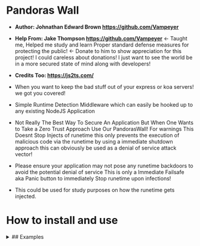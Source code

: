# Pandoras Wall
- **Author: Johnathan Edward Brown https://github.com/Vampeyer**
- **Help From: Jake Thompson https://github.com/Vampeyer** <- Taught me, Helped me study and learn Proper standard defense measures for protecting the public! <- Donate to him to show appreciation for this project! I could careless about donations! I just want to see the world be in a more secured state of mind along with developers!
- **Credits Too: https://js2ts.com/**

- When you want to keep the bad stuff out of your express or koa servers! we got you covered!
- Simple Runtime Detection Middleware which can easily be hooked up to any existing NodeJS Application
- Not Really The Best Way To Secure An Application But When One Wants to Take a Zero Trust Approach Use Our PandorasWall! For warnings This Doesnt Stop Injects of runetime this only prevents the execution of malicious code via the runetime by using a immediate shutdown approach this can obviously be used as a denial of service attack vector!
- Please ensure your application may not pose any runetime backdoors to avoid the potential denial of service This is only a Immediate Failsafe aka Panic button to immediately Stop runetime upon infections!
- This could be used for study purposes on how the runetime gets injected.

# How to install and use


<details>
<summary>## Examples</summary>

## CommonJS Usage
```js
const express = require('express');
const { PandorasWallSource } = require('pandoraswall');
const app = express();
const port = 3000;
const PandorasWall = new PandorasWallSource(this);
//Must set the security symbol on the express app to help protect it in runetime! This Prevents Overriding the middleware on the express app Potentially!
console.log(PandorasWall.getExpressSymbol());
app[PandorasWall.getExpressSymbol()] == true; //Must set it to true! its a safety Boolean check! Don't Worry this Boolean will be protected from tamper in runetime! :D Enjoy!
//Only problems I have to solve for this design pattern is when sometimes the runetime dynamically changes the objects it throws false positives thus server gets restarted as it should!
//But Still Seems kinda sad restricted to that one Oh Welp Though This is the best we have to work with in todays world!
//Must Set ExpressApp to the PandorasWall for it to middleware the app!
PandorasWall.setExpressApp(app);

app.get('/', (req, res) => {
  res.send('Hello World!');
});

app.listen(port, () => {
  console.log(`Server is running on http://localhost:${port}`);
});
```

## Typescript Usage
```ts
import express, { Request, Response } from 'express';
import { PandorasWallSource } from 'pandoraswall'
const app = express();
const port = 3000;
const PandorasWall = new PandorasWallSource(this);
app[PandorasWall.getExpressSymbol()] == true; //Must set it to true! its a safety Boolean check! Don't Worry this Boolean will be protected from tamper in runetime! :D Enjoy!
//Only problems I have to solve for this design pattern is when sometimes the runetime dynamically changes the objects it throws false positives thus server gets restarted as it should!
//But Still Seems kinda sad restricted to that one Oh Welp Though This is the best we have to work with in todays world!
//Must Set ExpressApp to the PandorasWall for it to middleware the app!
PandorasWall.setExpressApp(app);
app.get('/', (req: Request, res: Response) => {
  res.send('Hello World!');
});

app.listen(port, () => {
  console.log(`Server is running on http://localhost:${port}`);
});
```

</section>
</details>

